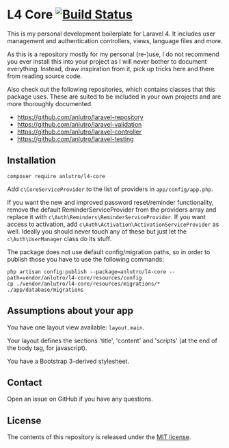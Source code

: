 # L4 Core [![Build Status](https://travis-ci.org/anlutro/laravel-4-core.png?branch=master)](https://travis-ci.org/anlutro/laravel-4-core)

This is my personal development boilerplate for Laravel 4. It includes user management and authentication controllers, views, language files and more.

As this is a repository mostly for my personal (re-)use, I do not recommend you ever install this into your project as I will never bother to document everything. Instead, draw inspiration from it, pick up tricks here and there from reading source code.

Also check out the following repositories, which contains classes that this package uses. These are suited to be included in your own projects and are more thoroughly documented.

- https://github.com/anlutro/laravel-repository
- https://github.com/anlutro/laravel-validation
- https://github.com/anlutro/laravel-controller
- https://github.com/anlutro/laravel-testing

## Installation

`composer require anlutro/l4-core`

Add `c\CoreServiceProvider` to the list of providers in `app/config/app.php`.

If you want the new and improved password reset/reminder functionality, remove the default ReminderServiceProvider from the providers array and replace it with `c\Auth\Reminders\ReminderServiceProvider`. If you want access to activation, add `c\Auth\Activation\ActivationServiceProvider` as well. Ideally you should never touch any of these but just let the `c\Auth\UserManager` class do its stuff.

The package does not use default config/migration paths, so in order to publish those you have to use the following commands:

	php artisan config:publish --package=anlutro/l4-core --path=vendor/anlutro/l4-core/resources/config
	cp ./vendor/anlutro/l4-core/resources/migrations/* ./app/database/migrations

## Assumptions about your app

You have one layout view available: `layout.main`.

Your layout defines the sections 'title', 'content' and 'scripts' (at the end of the body tag, for javascript).

You have a Bootstrap 3-derived stylesheet.

## Contact

Open an issue on GitHub if you have any questions.

## License

The contents of this repository is released under the [MIT license](http://opensource.org/licenses/MIT).